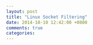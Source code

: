 ```yaml
---
layout: post
title: "Linux Socket Filtering"
date: 2014-10-10 12:42:00 +0800
comments: true
categories: 
---
```

